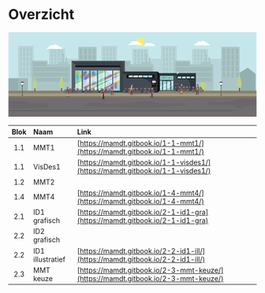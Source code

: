 # Overzicht

![](.gitbook/assets/mamdt-building.png)



| Blok | Naam | Link |  |
| :---: | :--- | :--- | :--- |
| 1.1 | MMT1 | [https://mamdt.gitbook.io/1-1-mmt1/](https://mamdt.gitbook.io/1-1-mmt1/) |  |
| 1.1 | VisDes1 | [https://mamdt.gitbook.io/1-1-visdes1/](https://mamdt.gitbook.io/1-1-visdes1/) |  |
| 1.2 | MMT2 |  |  |
| 1.4 | MMT4 | [https://mamdt.gitbook.io/1-4-mmt4/](https://mamdt.gitbook.io/1-4-mmt4/) |  |
| 2.1 | ID1 grafisch | [https://mamdt.gitbook.io/2-1-id1-gra](https://mamdt.gitbook.io/2-1-id1-gra) |  |
| 2.2 | ID2 grafisch |  |  |
| 2.2 | ID1 illustratief | [https://mamdt.gitbook.io/2-2-id1-ill/](https://mamdt.gitbook.io/2-2-id1-ill/) |  |
| 2.3 | MMT keuze | [https://mamdt.gitbook.io/2-3-mmt-keuze/](https://mamdt.gitbook.io/2-3-mmt-keuze/) |  |



